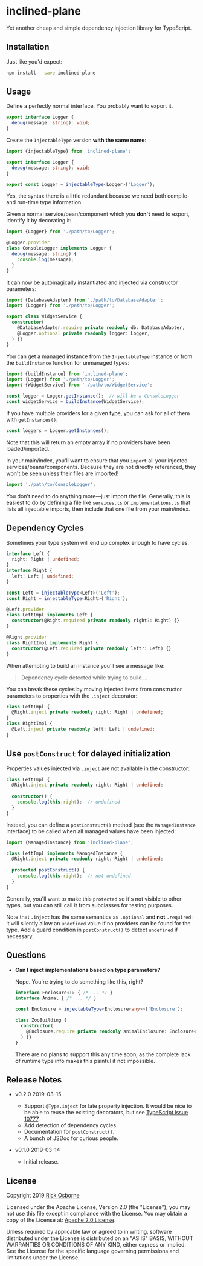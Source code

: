 inclined-plane
==============

Yet another cheap and simple dependency injection library for TypeScript.

## Installation

Just like you'd expect:

```bash
npm install --save inclined-plane
```

## Usage

Define a perfectly normal interface.
You probably want to export it.

```typescript
export interface Logger {
  debug(message: string): void;
}
```

Create the `InjectableType` version **with the same name**:

```typescript
import {injectableType} from 'inclined-plane';

export interface Logger {
  debug(message: string): void;
}

export const Logger = injectableType<Logger>('Logger');
```

Yes, the syntax there is a little redundant because we need both compile- and run-time type information.

Given a normal service/bean/component which you **don't** need to export, identify it by decorating it:

```typescript
import {Logger} from './path/to/Logger';

@Logger.provider
class ConsoleLogger implements Logger {
  debug(message: string) {
    console.log(message);
  }
}
```

It can now be automagically instantiated and injected via constructor parameters:

```typescript
import {DatabaseAdapter} from './path/to/DatabaseAdapter';
import {Logger} from './path/to/Logger';

export class WidgetService {
  constructor(
    @DatabaseAdapter.require private readonly db: DatabaseAdapter,
    @Logger.optional private readonly logger: Logger,
  ) {}
}
```

You can get a managed instance from the `InjectableType` instance or from the `buildInstance` function for unmanaged types:

```typescript
import {buildInstance} from 'inclined-plane';
import {Logger} from './path/to/Logger';
import {WidgetService} from './path/to/WidgetService';

const logger = Logger.getInstance();  // will be a ConsoleLogger
const widgetService = buildInstance(WidgetService);
```

If you have multiple providers for a given type, you can ask for all of them with `getInstances()`:

```typescript
const loggers = Logger.getInstances();
```

Note that this will return an empty array if no providers have been loaded/imported.

In your main/index, you'll want to ensure that you `import` all your injected services/beans/components.
Because they are not directly referenced, they won't be seen unless their files are imported!

```typescript
import './path/to/ConsoleLogger';
```

You don't need to do anything more—just import the file.
Generally, this is easiest to do by defining a file like `services.ts` or `implementations.ts` that lists all injectable imports, then include that one file from your main/index.

## Dependency Cycles

Sometimes your type system will end up complex enough to have cycles:

```typescript
interface Left {
  right: Right | undefined;
}
interface Right {
  left: Left | undefined;
}

const Left = injectableType<Left>('Left');
const Right = injectableType<Right>('Right');

@Left.provider
class LeftImpl implements Left {
  constructor(@Right.required private readonly right?: Right) {}
}

@Right.provider
class RightImpl implements Right {
  constructor(@Left.required private readonly left?: Left) {}
}

```

When attempting to build an instance you'll see a message like:

> Dependency cycle detected while trying to build ...

You can break these cycles by moving injected items from constructor parameters to properties with the `.inject` decorator:

```typescript
class LeftImpl {
  @Right.inject private readonly right: Right | undefined;
}
class RightImpl {
  @Left.inject private readonly left: Left | undefined;
}
```

## Use `postConstruct` for delayed initialization

Properties values injected via `.inject` are not available in the constructor:

```typescript
class LeftImpl {
  @Right.inject private readonly right: Right | undefined;
  
  constructor() {
    console.log(this.right);  // undefined
  }
}
```

Instead, you can define a `postConstruct()` method (see the `ManagedInstance` interface) to be called when all managed values have been injected:

```typescript
import {ManagedInstance} from 'inclined-plane';

class LeftImpl implements ManagedInstance {
  @Right.inject private readonly right: Right | undefined;
  
  protected postConstruct() {
    console.log(this.right);  // not undefined
  }
}
```

Generally, you'll want to make this `protected` so it's not visible to other types, but you can still call it from subclasses for testing purposes.

Note that `.inject` has the same semantics as `.optional` and **not** `.required`: it will silently allow an `undefined` value if no providers can be found for the type.
Add a guard condition in `postConstruct()` to detect `undefined` if necessary.

## Questions

 * **Can I inject implementations based on type parameters?**
 
   Nope.
   You're trying to do something like this, right?
   
   ```typescript
   interface Enclosure<T> { /* ... */ }
   interface Animal { /* ... */ }

   const Enclosure = injectableType<Enclosure<any>>('Enclosure');

   class ZooBuilding {
     constructor(
       @Enclosure.require private readonly animalEnclosure: Enclosure<Animal>,
     ) {}
   }
   ```
   
   There are no plans to support this any time soon, as the complete lack of runtime type info makes this painful if not impossible.

## Release Notes

* v0.2.0 2019-03-15

  * Support `@Type.inject` for late property injection.
    It would be nice to be able to reuse the existing decorators, but see [TypeScript issue 10777](https://github.com/Microsoft/TypeScript/issues/10777).
  * Add detection of dependency cycles.
  * Documentation for `postConstruct()`.
  * A bunch of JSDoc for curious people.

* v0.1.0 2019-03-14

  * Initial release.

## License

Copyright 2019 [Rick Osborne](https://rickosborne.org)

Licensed under the Apache License, Version 2.0 (the "License"); you may not use this file except in compliance with the License.
You may obtain a copy of the License at: [Apache 2.0 License](http://www.apache.org/licenses/LICENSE-2.0).

Unless required by applicable law or agreed to in writing, software distributed under the License is distributed on an "AS IS" BASIS, WITHOUT WARRANTIES OR CONDITIONS OF ANY KIND, either express or implied.
See the License for the specific language governing permissions and limitations under the License.
